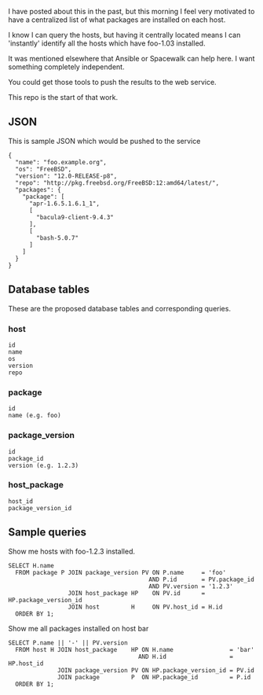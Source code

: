 I have posted about this in the past, but this morning I feel very motivated
to have a centralized list of what packages are installed on each host.

I know I can query the hosts, but having it centrally located means I can
'instantly' identify all the hosts which have foo-1.03 installed.

It was mentioned elsewhere that Ansible or Spacewalk can help here. I want
something completely independent.

You could get those tools to push the results to the web service.

This repo is the start of that work.

## JSON

This is sample JSON which would be pushed to the service

```
{
  "name": "foo.example.org",
  "os": "FreeBSD",
  "version": "12.0-RELEASE-p8",
  "repo": "http://pkg.freebsd.org/FreeBSD:12:amd64/latest/",
  "packages": {
    "package": [
      "apr-1.6.5.1.6.1_1",
      [
        "bacula9-client-9.4.3"
      ],
      [
        "bash-5.0.7"
      ]
    ]
  }
}
```

## Database tables

These are the proposed database tables and corresponding queries.

### host

```
id
name
os
version
repo
```

### package

```
id
name (e.g. foo)
```

### package_version

```
id
package_id
version (e.g. 1.2.3)
````

### host_package

```
host_id
package_version_id
````

## Sample queries

Show me hosts with foo-1.2.3 installed.

```
SELECT H.name
  FROM package P JOIN package_version PV ON P.name     = 'foo' 
                                        AND P.id       = PV.package_id
                                        AND PV.version = '1.2.3'
                 JOIN host_package HP    ON PV.id      = HP.package_version_id
                 JOIN host         H     ON PV.host_id = H.id
  ORDER BY 1;
```

Show me all packages installed on host bar

```
SELECT P.name || '-' || PV.version
  FROM host H JOIN host_package    HP ON H.name                = 'bar'
                                     AND H.id                  = HP.host_id
              JOIN package_version PV ON HP.package_version_id = PV.id
              JOIN package         P  ON HP.package_id         = P.id
  ORDER BY 1;
```
